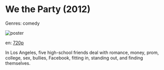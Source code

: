 # We the Party (2012)

Genres: comedy

![poster](http://image.tmdb.org/t/p/w500/mkqa5zpG4KVbOb4kVPscVnIOJbo.jpg)

en:
  [720p](magnet:?xt=urn:btih:e01545445ac86b9b75a528a4b836575325ee1599&dn=We+the+Party+%282012%29+720p+BrRip+x264+-+YIFY&tr=udp%3A%2F%2Ftracker.openbittorrent.com%3A80%2Fannounce&tr=udp%3A%2F%2Fglotorrents.pw%3A6969%2Fannounce&tr=udp%3A%2F%2Ftracker.openbittorrent.com%3A80%2Fannounce&tr=udp%3A%2F%2Ftracker.opentrackr.org%3A1337%2Fannounce&tr=udp%3A%2F%2Fzer0day.to%3A1337%2Fannounce&tr=udp%3A%2F%2Ftracker.coppersurfer.tk%3A6969%2Fannounce)
  


In Los Angeles, five high-school friends deal with romance, money, prom, college, sex, bullies, Facebook, fitting in, standing out, and finding themselves.